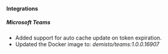 
#### Integrations
##### Microsoft Teams
- Added support for auto cache update on token expiration.
- Updated the Docker image to: *demisto/teams:1.0.0.16907*
